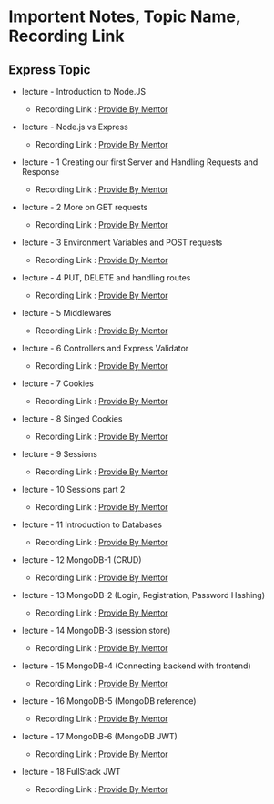 # Importent Notes, Topic Name, Recording Link 

## Express Topic
- lecture - Introduction to Node.JS
    - Recording Link : [Provide By Mentor](https://youtube.com/live/QjfQXBl66f4?feature=share&authuser=0)

- lecture - Node.js vs Express
    - Recording Link : [Provide By Mentor](https://www.youtube.com/watch?v=3cORO1YYh6I&authuser=0)

- lecture - 1 Creating our first Server and Handling Requests and Response
    - Recording Link : [Provide By Mentor](https://www.youtube.com/watch?v=XxEmkzNqAxQ&authuser=0)

- lecture - 2 More on GET requests
    - Recording Link : [Provide By Mentor](https://www.youtube.com/watch?v=GaTP0o6AETo&authuser=0)

- lecture - 3 Environment Variables and POST requests
    - Recording Link : [Provide By Mentor](https://www.youtube.com/watch?v=8VFJEl0_23w&authuser=0)

- lecture - 4 PUT, DELETE and handling routes
    - Recording Link : [Provide By Mentor](https://www.youtube.com/watch?v=JAqJeB4gs6k&authuser=0)

- lecture - 5 Middlewares
    - Recording Link : [Provide By Mentor](https://www.youtube.com/watch?v=wvP1qS2_T8k&authuser=0)

- lecture - 6 Controllers and Express Validator
    - Recording Link : [Provide By Mentor](https://youtube.com/live/LFBvk05Cf6s?feature=share&authuser=0)

- lecture - 7 Cookies
    - Recording Link : [Provide By Mentor](https://www.youtube.com/watch?v=P-QqfysU0KY&authuser=0)

- lecture - 8 Singed Cookies 
    - Recording Link : [Provide By Mentor](https://www.youtube.com/watch?v=JSj8d3eXsVU&authuser=0)

- lecture - 9 Sessions
    - Recording Link : [Provide By Mentor](https://www.youtube.com/watch?v=KlFUzKp8oSw&authuser=0)

- lecture - 10 Sessions part 2
    - Recording Link : [Provide By Mentor](https://www.youtube.com/watch?v=I6myHat47oE&authuser=0)

- lecture - 11 Introduction to Databases
    - Recording Link : [Provide By Mentor](https://www.youtube.com/watch?v=ID7L6XrAfo4&authuser=0)

- lecture - 12 MongoDB-1 (CRUD)
    - Recording Link : [Provide By Mentor](https://www.youtube.com/watch?v=c2waoMr40ig&authuser=0)

- lecture - 13 MongoDB-2 (Login, Registration, Password Hashing)
    - Recording Link : [Provide By Mentor](https://www.youtube.com/watch?v=ymWAf073E-Y&authuser=0)

- lecture - 14 MongoDB-3 (session store)
    - Recording Link : [Provide By Mentor](https://www.youtube.com/watch?v=rdtKViC0f3M&authuser=0)

- lecture - 15 MongoDB-4 (Connecting backend with frontend)
    - Recording Link : [Provide By Mentor](https://www.youtube.com/watch?v=-de1HuB3Gik&authuser=0)

- lecture - 16 MongoDB-5 (MongoDB reference)
    - Recording Link : [Provide By Mentor](https://www.youtube.com/watch?v=NAYKEoiRxsk&authuser=0)

- lecture - 17 MongoDB-6 (MongoDB JWT)
    - Recording Link : [Provide By Mentor](https://www.youtube.com/watch?v=69CmCjMop8E&authuser=0)

- lecture - 18 FullStack JWT
    - Recording Link : [Provide By Mentor](https://www.youtube.com/watch?v=Le7ExYwoD-k&authuser=0)